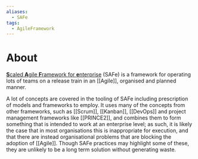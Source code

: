 ```yaml
---
aliases:
  - SAFe
tags:
  - AgileFramework
---
```


# About
[**S**caled **A**gile **F**ramework for **e**nterprise](https://scaledagileframework.com/) (SAFe) is a framework for operating lots of teams on a release train in an [[Agile]], organised and planned manner.

A lot of concepts are covered in the tooling of SAFe including prescription of models and frameworks to employ. It uses many of the concepts from other frameworks, such as [[Scrum]], [[Kanban]], [[DevOps]] and project management frameworks like [[PRINCE2]], and combines them to form something that is intended to work at an enterprise level; as such, it is likely the case that in most organisations this is inappropriate for execution, and that there are instead organisational problems that are blocking the adoption of [[Agile]]. Though SAFe practices may highlight some of these, they are unlikely to be a long term solution without generating waste.
